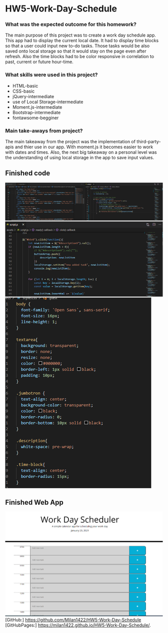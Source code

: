 # HW5-Work-Day-Schedule

### What was the expected outcome for this homework?

The main purpose of this project was to create a work day schedule app. This app had to display the current local date. It had to display time blocks so that a user could input new to-do tasks. Those tasks would be also saved onto local storage so that it would stay on the page even after refresh.
Also the time blocks had to be color responsive in correlation to past, current or future hour-time.

### What skills were used in this project?
* HTML-basic
* CSS-basic
* jQuery-intermediate
* use of Local Storage-intermediate
* Moment.js-intermediate
* Bootstrap-intermediate
* fontawsome-begginer

### Main take-aways from project?
The main takeaway from the project was the implementation of third-party-apis and thier use in our app. With moment.js it becomes easier to work with dates and times. Also, the next big takeaway on a personal level was the understanding of using local storage in the app to save input values.


## Finished code 
![app code file](mdfiles/finishedcode.png)
![app code file](mdfiles/finishedcode1.png)
![app code css](mdfiles/finishedcodecss.png)

## Finished Web App

![web app](mdfiles/finishedwebapp.png)
[GitHub:] https://github.com/Milan1422/HW5-Work-Day-Schedule
[GitHubPages:] https://milan1422.github.io/HW5-Work-Day-Schedule/.